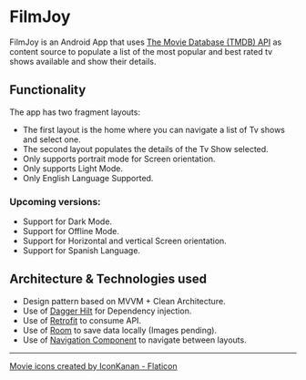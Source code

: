 # FilmJoy

FilmJoy is an Android App that uses [ The Movie Database (TMDB) API](https://www.themoviedb.org/about) as content source to populate a list of the most popular and best rated tv shows available and show their details.

## Functionality ##

The app has two fragment layouts:
* The first layout is the home where you can navigate a list of Tv shows and select one.
* The second layout populates the details of the Tv Show selected.
* Only supports portrait mode for Screen orientation.
* Only supports Light Mode.
* Only English Language Supported.

### Upcoming versions:

* Support for Dark Mode.
* Support for Offline Mode.
* Support for Horizontal and vertical Screen orientation.
* Support for Spanish Language.

## Architecture & Technologies used ##

* Design pattern based on MVVM + Clean Architecture.
* Use of [Dagger Hilt](https://developer.android.com/training/dependency-injection/hilt-android) for Dependency injection.
* Use of [Retrofit](https://square.github.io/retrofit/) to consume API.
* Use of [Room](https://developer.android.com/training/data-storage/room) to save data locally (Images pending).
* Use of [Navigation Component](https://developer.android.com/guide/navigation/navigation-getting-started) to navigate between layouts.

---

<a href="https://www.flaticon.com/free-icons/movie" title="movie icons">Movie icons created by IconKanan - Flaticon</a>